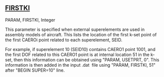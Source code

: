 ## [FIRSTKI](https://help.hexagonmi.com/bundle/MSC_Nastran_2022.4/page/Nastran_Combined_Book/qrg/parameters/TOC.FIRSTKI.xhtml)

PARAM, FIRSTKI, Integer

This parameter is specified when external superelements are used in assembly models of aircraft. This lists the location of the first k-set point of the first CAEROi point related to each superelement, SEID.

For example, if superelement 10 (SEID10) contains CAERO1 point 1001, and the first DOF related to this CAERO1 point is at internal location 51 in the k-set, then this information can be obtained using "PARAM, USETPRT, 0". This information is then added in the input  .dat  file using "PARAM, FIRSTKI, 51" after "BEGIN SUPER=10" line.

